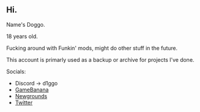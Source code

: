 ## Hi.
Name's Doggo.

18 years old.

Fucking around with Funkin' mods, might do other stuff in the future.

This account is primarly used as a backup or archive for projects I've done.

Socials:
* Discord -> d1ggo
* [GameBanana](https://gamebanana.com/members/2402280)
* [Newgrounds](https://d1ggong.newgrounds.com/)
* [Twitter](https://twitter.com/_d1ggo)
